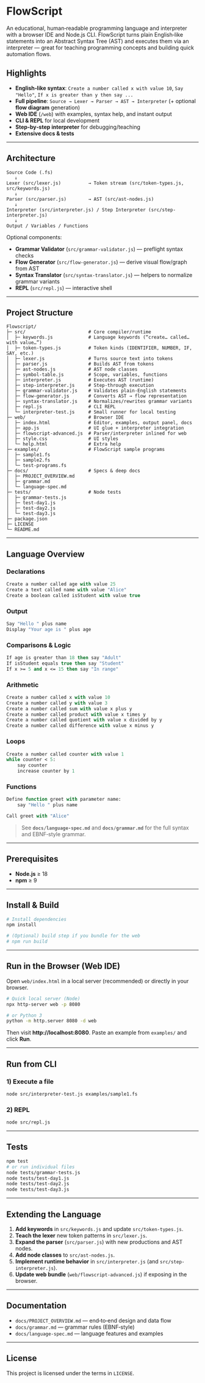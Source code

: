 # FlowScript

An educational, human‑readable programming language and interpreter with a browser IDE and Node.js CLI. FlowScript turns plain English‑like statements into an Abstract Syntax Tree (AST) and executes them via an interpreter — great for teaching programming concepts and building quick automation flows.

## Highlights

- **English‑like syntax**: `Create a number called x with value 10`, `Say "Hello"`, `If x is greater than y then say ...`
- **Full pipeline**: `Source → Lexer → Parser → AST → Interpreter` (+ optional **flow diagram** generation)
- **Web IDE** (`/web`) with examples, syntax help, and instant output
- **CLI & REPL** for local development
- **Step‑by‑step interpreter** for debugging/teaching
- **Extensive docs & tests**

---

## Architecture

```
Source Code (.fs)
   ↓
Lexer (src/lexer.js)          → Token stream (src/token-types.js, src/keywords.js)
   ↓
Parser (src/parser.js)        → AST (src/ast-nodes.js)
   ↓
Interpreter (src/interpreter.js) / Step Interpreter (src/step-interpreter.js)
   ↓
Output / Variables / Functions
```

Optional components:
- **Grammar Validator** (`src/grammar-validator.js`) — preflight syntax checks
- **Flow Generator** (`src/flow-generator.js`) — derive visual flow/graph from AST
- **Syntax Translator** (`src/syntax-translator.js`) — helpers to normalize grammar variants
- **REPL** (`src/repl.js`) — interactive shell

---

## Project Structure

```
Flowscript/
├─ src/                       # Core compiler/runtime
│  ├─ keywords.js             # Language keywords (“create… called… with value…”)
│  ├─ token-types.js          # Token kinds (IDENTIFIER, NUMBER, IF, SAY, etc.)
│  ├─ lexer.js                # Turns source text into tokens
│  ├─ parser.js               # Builds AST from tokens
│  ├─ ast-nodes.js            # AST node classes
│  ├─ symbol-table.js         # Scope, variables, functions
│  ├─ interpreter.js          # Executes AST (runtime)
│  ├─ step-interpreter.js     # Step‑through execution
│  ├─ grammar-validator.js    # Validates plain‑English statements
│  ├─ flow-generator.js       # Converts AST → flow representation
│  ├─ syntax-translator.js    # Normalizes/rewrites grammar variants
│  ├─ repl.js                 # CLI REPL
│  └─ interpreter-test.js     # Small runner for local testing
├─ web/                       # Browser IDE
│  ├─ index.html              # Editor, examples, output panel, docs
│  ├─ app.js                  # UI glue + interpreter integration
│  ├─ flowscript-advanced.js  # Parser/interpreter inlined for web
│  ├─ style.css               # UI styles
│  └─ help.html               # Extra help
├─ examples/                  # FlowScript sample programs
│  ├─ sample1.fs
│  ├─ sample2.fs
│  └─ test-programs.fs
├─ docs/                      # Specs & deep docs
│  ├─ PROJECT_OVERVIEW.md
│  ├─ grammar.md
│  └─ language-spec.md
├─ tests/                     # Node tests
│  ├─ grammar-tests.js
│  ├─ test-day1.js
│  ├─ test-day2.js
│  └─ test-day3.js
├─ package.json
├─ LICENSE
└─ README.md
```

---

## Language Overview

### Declarations
```fs
Create a number called age with value 25
Create a text called name with value "Alice"
Create a boolean called isStudent with value true
```

### Output
```fs
Say "Hello " plus name
Display "Your age is " plus age
```

### Comparisons & Logic
```fs
If age is greater than 18 then say "Adult"
If isStudent equals true then say "Student"
If x >= 5 and x <= 15 then say "In range"
```

### Arithmetic
```fs
Create a number called x with value 10
Create a number called y with value 3
Create a number called sum with value x plus y
Create a number called product with value x times y
Create a number called quotient with value x divided by y
Create a number called difference with value x minus y
```

### Loops
```fs
Create a number called counter with value 1
while counter < 5:
    say counter
    increase counter by 1
```

### Functions
```fs
Define function greet with parameter name:
    say "Hello " plus name

Call greet with "Alice"
```

> See **`docs/language-spec.md`** and **`docs/grammar.md`** for the full syntax and EBNF‑style grammar.

---

## Prerequisites

- **Node.js** ≥ 18
- **npm** ≥ 9

---

## Install & Build

```bash
# Install dependencies
npm install

# (Optional) build step if you bundle for the web
# npm run build
```

---

## Run in the Browser (Web IDE)

Open `web/index.html` in a local server (recommended) or directly in your browser.

```bash
# Quick local server (Node)
npx http-server web -p 8080

# or Python 3
python -m http.server 8080 -d web
```

Then visit **http://localhost:8080**. Paste an example from `examples/` and click **Run**.

---

## Run from CLI

### 1) Execute a file
```bash
node src/interpreter-test.js examples/sample1.fs
```

### 2) REPL
```bash
node src/repl.js
```

---

## Tests

```bash
npm test
# or run individual files
node tests/grammar-tests.js
node tests/test-day1.js
node tests/test-day2.js
node tests/test-day3.js
```

---

## Extending the Language

1. **Add keywords** in `src/keywords.js` and update `src/token-types.js`.
2. **Teach the lexer** new token patterns in `src/lexer.js`.
3. **Expand the parser** (`src/parser.js`) with new productions and AST nodes.
4. **Add node classes** to `src/ast-nodes.js`.
5. **Implement runtime behavior** in `src/interpreter.js` (and `src/step-interpreter.js`).
6. **Update web bundle** (`web/flowscript-advanced.js`) if exposing in the browser.

---

## Documentation

- `docs/PROJECT_OVERVIEW.md` — end‑to‑end design and data flow
- `docs/grammar.md` — grammar rules (EBNF‑style)
- `docs/language-spec.md` — language features and examples

---

## License

This project is licensed under the terms in `LICENSE`.

